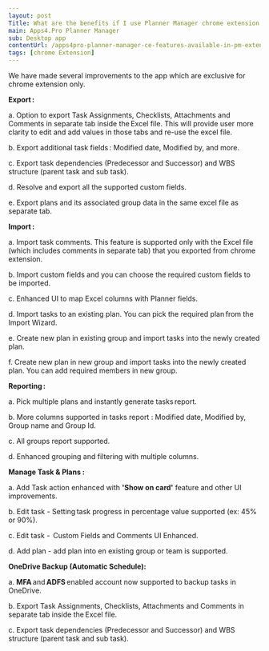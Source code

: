 ```yaml
---
layout: post
Title: What are the benefits if I use Planner Manager chrome extension than the desktop app?
main: Apps4.Pro Planner Manager
sub: Desktop app
contentUrl: /apps4pro-planner-manager-ce-features-available-in-pm-extension/
tags: [chrome Extension]
---
```

We have made several improvements to the app which are exclusive for chrome extension only.  

**Export :** 

a. Option to export Task Assignments, Checklists, Attachments and Comments in separate tab inside the Excel file. This will provide user more clarity to edit and add values in those tabs and re-use the excel file. 

b. Export additional task fields : Modified date, Modified by, and more. 

c. Export task dependencies (Predecessor and Successor) and WBS structure (parent task and sub task). 

d. Resolve and export all the supported custom fields. 

e. Export plans and its associated group data in the same excel file as separate tab. 

 

**Import :** 

a. Import task comments. This feature is supported only with the Excel file (which includes comments in separate tab) that you exported from chrome extension. 

b. Import custom fields and you can choose the required custom fields to be imported. 

c. Enhanced UI to map Excel columns with Planner fields. 

d. Import tasks to an existing plan. You can pick the required plan from the Import Wizard. 

e. Create new plan in existing group and import tasks into the newly created plan. 

f. Create new plan in new group and import tasks into the newly created plan. You can add required members in new group. 

 

**Reporting :**

a. Pick multiple plans and instantly generate tasks report. 

b. More columns supported in tasks report : Modified date, Modified by, Group name and Group Id. 

c. All groups report supported. 

d. Enhanced grouping and filtering with multiple columns. 



**Manage Task & Plans :** 

a. Add Task action enhanced with **'Show on card'** feature and other UI improvements. 

b. Edit task - Setting task progress in percentage value supported (ex: 45% or 90%). 

c. Edit task -  Custom Fields and Comments UI Enhanced. 

d. Add plan - add plan into en existing group or team is supported. 

 

**OneDrive Backup (Automatic Schedule):** 

a. **MFA** and **ADFS** enabled account now supported to backup tasks in OneDrive. 

b. Export Task Assignments, Checklists, Attachments and Comments in separate tab inside the Excel file. 

c. Export task dependencies (Predecessor and Successor) and WBS structure (parent task and sub task). 